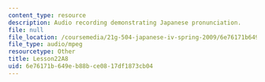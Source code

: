 ```yaml
---
content_type: resource
description: Audio recording demonstrating Japanese pronunciation.
file: null
file_location: /coursemedia/21g-504-japanese-iv-spring-2009/6e76171b649eb88bce0817df1873cb04_Lesson22A8.mp3
file_type: audio/mpeg
resourcetype: Other
title: Lesson22A8
uid: 6e76171b-649e-b88b-ce08-17df1873cb04
---
```

